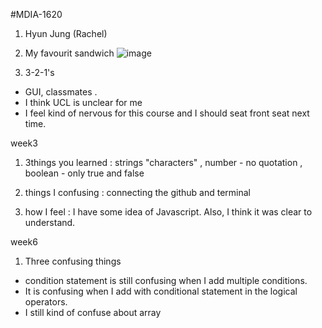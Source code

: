 #MDIA-1620

1. Hyun Jung (Rachel)

2. My favourit sandwich
   ![image](https://github.com/user-attachments/assets/72d37cdd-099c-4a9b-a60b-4f2e78432333)

3. 3-2-1's

- GUI, classmates .
- I think UCL is unclear for me
- I feel kind of nervous for this course and I should seat front seat next time.

week3

1. 3things you learned : strings "characters" , number - no quotation , boolean - only true and false
2. things I confusing : connecting the github and terminal

3. how I feel : I have some idea of Javascript. Also, I think it was clear to understand.

week6

1. Three confusing things

- condition statement is still confusing when I add multiple conditions.
- It is confusing when I add with conditional statement in the logical operators.
- I still kind of confuse about array
